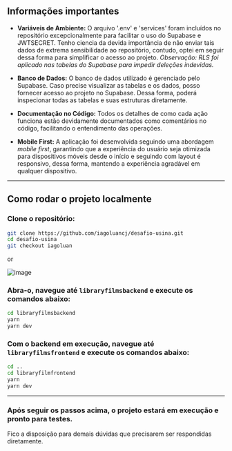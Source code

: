 ## Informações importantes
- **Variáveis de Ambiente:** O arquivo '.env' e 'services' foram incluídos no repositório excepcionalmente para facilitar o uso do Supabase e JWTSECRET. Tenho ciencia da devida importância de não enviar tais dados de extrema sensibilidade ao repositório, contudo, optei em seguir dessa forma para simplificar o acesso ao projeto. 
_Observação: RLS foi aplicado nas tabelas do Supabase para impedir deleções indevidas._

- **Banco de Dados:** O banco de dados utilizado é gerenciado pelo Supabase. Caso precise visualizar as tabelas e os dados, posso fornecer acesso ao projeto no Supabase. Dessa forma, poderá inspecionar todas as tabelas e suas estruturas diretamente.

- **Documentação no Código:** Todos os detalhes de como cada ação funciona estão devidamente documentados como comentários no código, facilitando o entendimento das operações.

- **Mobile First:** A aplicação foi desenvolvida seguindo uma abordagem *mobile first*, garantindo que a experiência do usuário seja otimizada para dispositivos móveis desde o início e seguindo com layout é responsivo, dessa forma, mantendo a experiência agradável em qualquer dispositivo. 
---
## Como rodar o projeto localmente

### Clone o repositório:

```bash
git clone https://github.com/iagoluancj/desafio-usina.git
cd desafio-usina
git checkout iagoluan
````

or

![image](https://github.com/user-attachments/assets/341a1880-4b38-4e0a-881a-a3e774b733ca)

### Abra-o, navegue até `libraryfilmsbackend` e execute os comandos abaixo:
```bash
cd libraryfilmsbackend
yarn
yarn dev
````
### Com o backend em execução, navegue até `libraryfilmsfrontend` e execute os comandos abaixo:
```bash
cd ..
cd libraryfilmfrontend
yarn
yarn dev
````
---
### Após seguir os passos acima, o projeto estará em execução e pronto para testes. 
Fico a disposição para demais dúvidas que precisarem ser respondidas diretamente.
